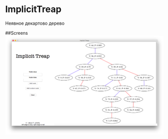 # ImplicitTreap
Неявное декартово дерево

##Screens
![:)](https://raw.githubusercontent.com/ElijahOvcharenko/ImplicitTreap/master/screens/screen_1.png)
